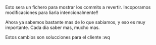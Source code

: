 Esto sera un fichero para mostrar los commits a revertir. 
Incoporamos modificaciones para liarla intencionalmente!!

Ahora ya sabemos bastante mas de lo que sabiamos, y eso es muy importante. 
Cada dia saber mas, mucho mas. 

Estos cambios son solucciones para el cliente
:wq


